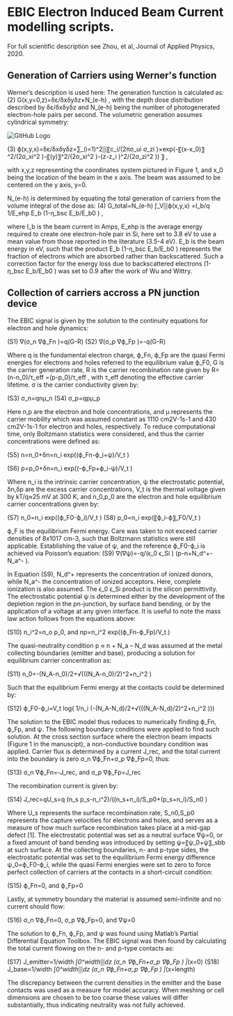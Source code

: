 # EBIC Electron Induced Beam Current modelling scripts.
For full scientific description see Zhou, et al, Journal of Applied Physics, 2020.

## Generation of Carriers using Werner's function
Werner’s description is used here:
The generation function is calculated as:
(2)	G(x,y=0,z)=δε/δxδyδz×N_(e-h) 	,
with the depth dose distribution described by δε/δxδyδz and N_(e-h) being the number of photogenerated electron-hole pairs per second. The volumetric generation assumes cylindrical symmetry:


![GitHub Logo](/images/logo.png)

(3)	ϕ(x,y,x)=δε/δxδyδz=∑_(i=1)^2▒〖c_i/(2πσ_ui σ_zi )×exp⁡(-〖(x-x_0)〗^2/(2σ_xi^2 )-〖(y)〗^2/(2σ_xi^2 )-(z-z_i )^2/(2σ_zi^2 )) 〗 ,

with x,y,z representing the coordinates system pictured in Figure 1, and x_0 being the location of the beam in the x axis. The beam was assumed to be centered on the y axis, y=0. 

N_(e-h) is determined by equating the total generation of carriers from the volume integral of the dose as: 
(4)	G_total=N_(e-h) ∫_V▒ϕ(x,y,x) =I_b/q  1/E_ehp  E_b (1-η_bsc  E_b/E_b0 ) ,

where I_b is the beam current in Amps,  E_ehp is the average energy required to create one electron-hole pair in Si, here set to 3.8 eV to use a mean value from those reported in the literature (3.5-4 eV). E_b is the beam energy in eV, such that the product E_b (1-η_bsc E_b/E_b0  ) represents the fraction of electrons which are absorbed rather than backscattered. Such a correction factor for the energy loss due to backscattered electrons (1-η_bsc E_b/E_b0  ) was set to 0.9 after the work of Wu and Wittry.

## Collection of carriers accross a PN junction device

The EBIC signal is given by the solution to the continuity equations for electron and hole dynamics:

(S1)	∇(σ_n ∇ϕ_Fn )=q(G-R)
(S2)	 ∇(σ_p ∇ϕ_Fp )=-q(G-R)

Where q is the fundamental electron charge, ϕ_Fn, ϕ_Fp are the quasi Fermi energies for electrons and holes referred to the equilibrium value ϕ_F0, G is the carrier generation rate, R is the carrier recombination rate given by R=(n-n_0)/τ_eff  =(p-p_0)/τ_eff  ,  with τ_eff denoting the effective carrier lifetime. σ is the carrier conductivity given by:

(S3)	σ_n=qnμ_n
(S4)	σ_p=qpμ_p

Here n,p are the electron and hole concentrations, and μ represents the carrier mobility which was assumed constant as 1110 cm2V-1s-1 and 430 cm2V-1s-1 for electron and holes, respectively. To reduce computational time, only Boltzmann statistics were considered, and thus the carrier concentrations were defined as:

(S5)	n=n_0+δn=n_i  exp⁡((ϕ_Fn-ϕ_i+ψ)/V_t )	

(S6)	p=p_0+δn=n_i  exp⁡((-ϕ_Fp+ϕ_i-ψ)/V_t )

Where n_i is the intrinsic carrier concentration, ψ the electrostatic potential, δn,δp are the excess carrier concentrations,  V_t is the thermal voltage given by kT/q≈25 mV at 300 K, and n_0,p_0 are the electron and hole equilibrium carrier concentrations given by:

(S7)	n_0=n_i  exp⁡((ϕ_F0-ϕ_i)/V_t )
(S8)	p_0=n_i  exp⁡(〖ϕ_i-ϕ〗_F0/V_t )

ϕ_F is the equilibrium Fermi energy. Care was taken to not exceed carrier densities of 8x1017 cm-3, such that Boltzmann statistics were still applicable. Establishing the value of ψ, and the reference ϕ_F0-ϕ_i is achieved via Poisson’s equation:
(S9)	∇(∇ψ)=-q/(ϵ_0 ϵ_Si ) (p-n+N_d^+-N_a^- ).

In Equation (S9), N_d^+ represents the concentration of ionized donors, while N_a^- the concentration of ionized acceptors. Here, complete ionization is also assumed. The ϵ_0 ϵ_Si product is the silicon permittivity. The electrostatic potential ψ is determined either by the development of the depletion region in the pn-junction, by surface band bending, or by the application of a voltage at any given interface. It is useful to note the mass law action follows from the equations above:

(S10)	n_i^2=n_o p_0, and  np=n_i^2  exp⁡((ϕ_Fn-ϕ_Fp)/V_t )

The quasi-neutrality condition p ≈ n + N_a  – N_d was assumed at the metal collecting boundaries (emitter and base), producing a solution for equilibrium carrier concentration as:

(S11)	n_0=-(N_A-n_0)/2+√(((N_A-n_0)/2)^2+n_i^2 )

Such that the equilibrium Fermi energy at the contacts could be determined by:

(S12)	ϕ_F0-ϕ_i=V_t  log⁡( 1/n_i  (-(N_A-N_d)/2+√(((N_A-N_d)/2)^2+n_i^2 )))

The solution to the EBIC model thus reduces to numerically finding ϕ_Fn, ϕ_Fp, and ψ.
The following boundary conditions were applied to find such solution. 
At the cross section surface where the electron beam impacts (Figure 1 in the manuscipt), a non-conductive boundary condition was applied. Carrier flux is determined by a current J_rec, and the total current into the boundary is zero σ_n ∇ϕ_Fn+σ_p ∇ϕ_Fp=0, thus:

(S13)	σ_n ∇ϕ_Fn=-J_rec, and  σ_p ∇ϕ_Fp=J_rec

The recombination current is given by:

(S14)	J_rec=qU_s=q (n_s p_s-n_i^2)/((n_s+n_i)/S_p0+(p_s+n_i)/S_n0 )

Where U_s represents the surface recombination rate, S_n0,S_p0 represents the capture velocities for electrons and holes, and serves as a measure of how much surface recombination takes place at a mid-gap defect [1]. The electrostatic potential was set as a neutral surface ∇ψ=0, or a fixed amount of band bending was introduced by setting ψ=〖ψ_0+ψ〗_sbb at such surface.
At the collecting boundaries, n- and p-type sides, the electrostatic potential was set to the equilibrium Fermi energy difference ψ_0=ϕ_F0-ϕ_i, while the quasi Fermi energies were set to zero to force perfect collection of carriers at the contacts in a short-circuit condition:

(S15)	ϕ_Fn=0, and ϕ_Fp=0

Lastly, at symmetry boundary the material is assumed semi-infinite and no current should flow:

(S16)	σ_n ∇ϕ_Fn=0, σ_p ∇ϕ_Fp=0, and ∇ψ=0

The solution to ϕ_Fn, ϕ_Fp, and ψ was found using Matlab’s Partial Differential Equation Toolbox. The EBIC signal was then found by calculating the total current flowing on the n- and p-type contacts as:

(S17)	J_emitter=1/width ∫_0^width▒dz (σ_n ∇ϕ_Fn+σ_p ∇ϕ_Fp )  |_(x=0)
(S18)	J_base=1/width ∫_0^width▒dz (σ_n ∇ϕ_Fn+σ_p ∇ϕ_Fp )    |_(x=length)

The discrepancy between the current densities in the emitter and the base contacts was used as a measure for model accuracy. When meshing or cell dimensions are chosen to be too coarse these values will differ substantially, thus indicating neutrality was not fully achieved.
